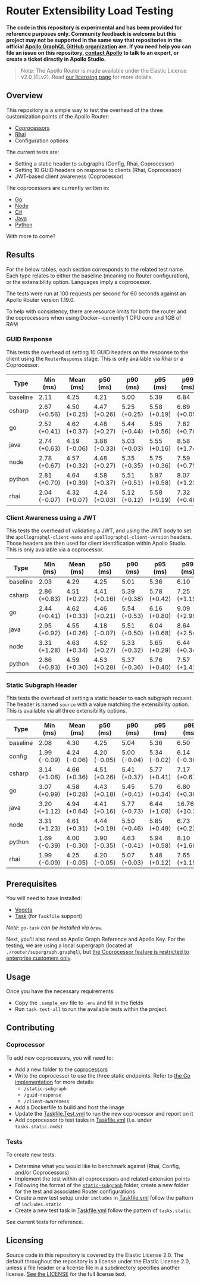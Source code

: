 # Router Extensibility Load Testing

**The code in this repository is experimental and has been provided for reference purposes only. Community feedback is welcome but this project may not be supported in the same way that repositories in the official [Apollo GraphQL GitHub organization](https://github.com/apollographql) are. If you need help you can file an issue on this repository, [contact Apollo](https://www.apollographql.com/contact-sales) to talk to an expert, or create a ticket directly in Apollo Studio.**

> Note: The Apollo Router is made available under the Elastic License v2.0 (ELv2).
> Read [our licensing page](https://www.apollographql.com/docs/resources/elastic-license-v2-faq/) for more details.

## Overview

This repository is a simple way to test the overhead of the three customization points of the Apollo Router:

- [Coprocessors](https://www.apollographql.com/docs/router/customizations/coprocessor)
- [Rhai](https://www.apollographql.com/docs/router/customizations/rhai)
- Configuration options

The current tests are:

- Setting a static header to subgraphs (Config, Rhai, Coprocessor)
- Setting 10 GUID headers on response to clients (Rhai, Coprocessor)
- JWT-based client awareness (Coprocessor)

The coprocessors are currently written in:

- [Go](./coprocessors/go/)
- [Node](./coprocessors/node)
- [C#](./coprocessors/csharp)
- [Java](./coprocessors/java)
- [Python](./coprocessors/python)

With more to come?

## Results

For the below tables, each section corresponds to the related test name. Each type relates to either the baseline (meaning no Router configuration), or the extensibility option. Languages imply a coprocessor.

The tests were run at 100 requests per second for 60 seconds against an Apollo Router version 1.19.0.

To help with consistency, there are resource limits for both the router and the coprocessors when using Docker--currently 1 CPU core and 1GB of RAM

### GUID Response

This tests the overhead of setting 10 GUID headers on the response to the client using the `RouterResponse` stage. This is only available via Rhai or a Coprocessor.

| Type     | Min (ms)        | Mean (ms)       | p50 (ms)        | p90 (ms)        | p95 (ms)        | p99 (ms)        | Max (ms)          |
| -------- | --------------- | --------------- | --------------- | --------------- | --------------- | --------------- | ----------------- |
| baseline | 2.11            | 4.25            | 4.21            | 5.00            | 5.39            | 6.84            | 30.34             |
| csharp   | 2.67<br>(+0.56) | 4.50<br>(+0.25) | 4.47<br>(+0.26) | 5.25<br>(+0.25) | 5.58<br>(+0.19) | 6.89<br>(+0.05) | 40.71<br>(+10.37) |
| go       | 2.52<br>(+0.41) | 4.62<br>(+0.37) | 4.48<br>(+0.27) | 5.44<br>(+0.44) | 5.95<br>(+0.56) | 7.62<br>(+0.78) | 45.12<br>(+14.78) |
| java     | 2.74<br>(+0.63) | 4.19<br>(-0.06) | 3.88<br>(-0.33) | 5.03<br>(+0.03) | 5.55<br>(+0.16) | 8.58<br>(+1.74) | 52.14<br>(+21.80) |
| node     | 2.78<br>(+0.67) | 4.57<br>(+0.32) | 4.48<br>(+0.27) | 5.35<br>(+0.35) | 5.75<br>(+0.36) | 7.59<br>(+0.75) | 38.48<br>(+8.14)  |
| python   | 2.81<br>(+0.70) | 4.64<br>(+0.39) | 4.58<br>(+0.37) | 5.51<br>(+0.51) | 5.97<br>(+0.58) | 8.07<br>(+1.23) | 28.23<br>(-2.11)  |
| rhai     | 2.04<br>(-0.07) | 4.32<br>(+0.07) | 4.24<br>(+0.03) | 5.12<br>(+0.12) | 5.58<br>(+0.19) | 7.32<br>(+0.48) | 34.93<br>(+4.59)  |

### Client Awareness using a JWT

This tests the overhead of validating a JWT, and using the JWT body to set the `apollographql-client-name` and `apollographql-client-version` headers. Those headers are then used for client identification within Apollo Studio.
This is only available via a coprocessor.

| Type     | Min (ms)        | Mean (ms)       | p50 (ms)        | p90 (ms)        | p95 (ms)        | p99 (ms)        | Max (ms)          |
| -------- | --------------- | --------------- | --------------- | --------------- | --------------- | --------------- | ----------------- |
| baseline | 2.03            | 4.29            | 4.25            | 5.01            | 5.36            | 6.10            | 31.34             |
| csharp   | 2.86<br>(+0.83) | 4.51<br>(+0.22) | 4.41<br>(+0.16) | 5.39<br>(+0.38) | 5.78<br>(+0.42) | 7.25<br>(+1.15) | 19.18<br>(-12.16) |
| go       | 2.44<br>(+0.41) | 4.62<br>(+0.33) | 4.46<br>(+0.21) | 5.54<br>(+0.53) | 6.16<br>(+0.80) | 9.09<br>(+2.99) | 38.66<br>(+7.32)  |
| java     | 2.95<br>(+0.92) | 4.55<br>(+0.26) | 4.18<br>(-0.07) | 5.51<br>(+0.50) | 6.04<br>(+0.68) | 8.64<br>(+2.54) | 49.45<br>(+18.11) |
| node     | 3.31<br>(+1.28) | 4.63<br>(+0.34) | 4.52<br>(+0.27) | 5.33<br>(+0.32) | 5.65<br>(+0.29) | 6.44<br>(+0.34) | 35.20<br>(+3.86)  |
| python   | 2.86<br>(+0.83) | 4.59<br>(+0.30) | 4.53<br>(+0.28) | 5.37<br>(+0.36) | 5.76<br>(+0.40) | 7.57<br>(+1.47) | 36.77<br>(+5.43)  |

### Static Subgraph Header

This tests the overhead of setting a static header to each subgraph request. The header is named `source` with a value matching the extensibility option. This is available via all three extensibility options.

| Type     | Min (ms)        | Mean (ms)       | p50 (ms)        | p90 (ms)        | p95 (ms)        | p99 (ms)          | Max (ms)          |
| -------- | --------------- | --------------- | --------------- | --------------- | --------------- | ----------------- | ----------------- |
| baseline | 2.08            | 4.30            | 4.25            | 5.04            | 5.36            | 6.50              | 28.74             |
| config   | 1.99<br>(-0.09) | 4.24<br>(-0.06) | 4.20<br>(-0.05) | 5.00<br>(-0.04) | 5.34<br>(-0.02) | 6.14<br>(-0.36)   | 30.11<br>(+1.37)  |
| csharp   | 3.14<br>(+1.06) | 4.66<br>(+0.36) | 4.51<br>(+0.26) | 5.41<br>(+0.37) | 5.77<br>(+0.41) | 7.17<br>(+0.67)   | 38.30<br>(+9.56)  |
| go       | 3.07<br>(+0.99) | 4.58<br>(+0.28) | 4.43<br>(+0.18) | 5.45<br>(+0.41) | 5.70<br>(+0.34) | 6.80<br>(+0.30)   | 36.33<br>(+7.59)  |
| java     | 3.20<br>(+1.12) | 4.94<br>(+0.64) | 4.41<br>(+0.16) | 5.77<br>(+0.73) | 6.44<br>(+1.08) | 16.76<br>(+10.26) | 66.46<br>(+37.72) |
| node     | 3.31<br>(+1.23) | 4.61<br>(+0.31) | 4.44<br>(+0.19) | 5.50<br>(+0.46) | 5.85<br>(+0.49) | 6.73<br>(+0.23)   | 41.97<br>(+13.23) |
| python   | 1.69<br>(-0.39) | 4.00<br>(-0.30) | 3.90<br>(-0.35) | 4.63<br>(-0.41) | 5.94<br>(+0.58) | 8.10<br>(+1.60)   | 23.28<br>(-5.46)  |
| rhai     | 1.99<br>(-0.09) | 4.25<br>(-0.05) | 4.20<br>(-0.05) | 5.07<br>(+0.03) | 5.48<br>(+0.12) | 7.65<br>(+1.15)   | 25.71<br>(-3.03)  |

## Prerequisites

You will need to have installed:

- [Vegeta](https://github.com/tsenart/vegeta)
- [Task](https://github.com/go-task/task) (for `Taskfile` support)

_Note: `go-task` can be installed via `brew`._

Next, you'll also need an Apollo Graph Reference and Apollo Key. For the testing, we are using a local supergraph (located at `./router/supergraph.graphql`), but [the Coprocessor feature is restricted to enterprise customers only](https://www.apollographql.com/docs/router/customizations/coprocessor).

## Usage

Once you have the necessary requirements:

- Copy the `.sample_env` file to `.env` and fill in the fields
- Run `task test-all` to run the available tests within the project.

## Contributing

### Coprocessor

To add new coprocessors, you will need to:

- Add a new folder to the [coprocessors](./coprocessors/)
- Write the coprocessor to use the three static endpoints. Refer to [the Go implementation](./coprocessors/go/main.go) for more details:
  - `/static-subgraph`
  - `/guid-response`
  - `/client-awareness`
- Add a Dockerfile to build and host the image
- Update the [Taskfile.Test.yml](./Taskfile.Test.yml) to run the new coprocessor and report on it
- Add coprocessor to test tasks in [Taskfile.yml](./Taskfile.yml) (i.e. under `tasks.static.cmds`)

### Tests

To create new tests:

- Determine what you would like to benchmark against (Rhai, Config, and/or Coprocessors)
- Implement the test within all coprocessors and related extension points
- Following the format of the [`static-subgraph`](./tests/static-subgraph/) folder, create a new folder for the test and associated Router configurations
- Create a new test setup under `includes` in [Taskfile.yml](./Taskfile.yml) follow the pattern of `includes.static`
- Create a new test task in [Taskfile.yml](./Taskfile.yml) follow the pattern of `tasks.static`

See current tests for reference.

## Licensing

Source code in this repository is covered by the Elastic License 2.0. The
default throughout the repository is a license under the Elastic License 2.0,
unless a file header or a license file in a subdirectory specifies another
license. [See the LICENSE](./LICENSE) for the full license text.

